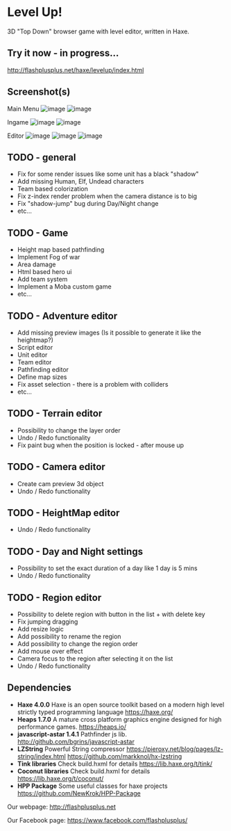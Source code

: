 # Level Up!
3D "Top Down" browser game with level editor, written in Haxe.

## Try it now - in progress...
http://flashplusplus.net/haxe/levelup/index.html

## Screenshot(s)
Main Menu
![image](https://user-images.githubusercontent.com/13141660/82105383-61445200-971b-11ea-8392-63b6198534ac.png)
![image](https://user-images.githubusercontent.com/13141660/82105407-7b7e3000-971b-11ea-819f-d65350c6b2de.png)

Ingame
![image](https://user-images.githubusercontent.com/13141660/80431506-e5ac6d80-88f1-11ea-8a47-8f10b47400e2.png)
![image](https://user-images.githubusercontent.com/13141660/70577922-89e48080-1bac-11ea-9b10-8f8183ee4ca3.png)

Editor
![image](https://user-images.githubusercontent.com/13141660/72680806-66232d00-3abe-11ea-8fc9-c322a524a330.png)
![image](https://user-images.githubusercontent.com/13141660/70577969-b00a2080-1bac-11ea-9702-de1203783941.png)
![image](https://user-images.githubusercontent.com/13141660/70577990-c1532d00-1bac-11ea-96a5-d91d6f23c0ce.png)

## TODO - general
- Fix for some render issues like some unit has a black "shadow"
- Add missing Human, Elf, Undead characters
- Team based colorization
- Fix z-index render problem when the camera distance is to big
- Fix "shadow-jump" bug during Day/Night change
- etc...

## TODO - Game
- Height map based pathfinding
- Implement Fog of war
- Area damage
- Html based hero ui
- Add team system
- Implement a Moba custom game
- etc...

## TODO - Adventure editor
- Add missing preview images (Is it possible to generate it like the heightmap?)
- Script editor
- Unit editor
- Team editor
- Pathfinding editor
- Define map sizes
- Fix asset selection - there is a problem with colliders
- etc...

## TODO - Terrain editor
- Possibility to change the layer order
- Undo / Redo functionality
- Fix paint bug when the position is locked - after mouse up

## TODO - Camera editor
- Create cam preview 3d object
- Undo / Redo functionality

## TODO - HeightMap editor
- Undo / Redo functionality

## TODO - Day and Night settings
- Possibility to set the exact duration of a day like 1 day is 5 mins
- Undo / Redo functionality

## TODO - Region editor
- Possibility to delete region with button in the list + with delete key
- Fix jumping dragging
- Add resize logic
- Add possibility to rename the region
- Add possibility to change the region order
- Add mouse over effect
- Camera focus to the region after selecting it on the list
- Undo / Redo functionality


## Dependencies
- **Haxe 4.0.0** Haxe is an open source toolkit based on a modern high level strictly typed programming language https://haxe.org/
- **Heaps 1.7.0** A mature cross platform graphics engine designed for high performance games. https://heaps.io/
- **javascript-astar 1.4.1** Pathfinder js lib. http://github.com/bgrins/javascript-astar
- **LZString** Powerful String compressor https://pieroxy.net/blog/pages/lz-string/index.html https://github.com/markknol/hx-lzstring
- **Tink libraries** Check build.hxml for details https://lib.haxe.org/t/tink/
- **Coconut libraries** Check build.hxml for details https://lib.haxe.org/t/coconut/
- **HPP Package** Some useful classes for haxe projects https://github.com/NewKrok/HPP-Package

Our webpage:
http://flashplusplus.net

Our Facebook page:
https://www.facebook.com/flashplusplus/
